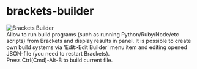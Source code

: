 brackets-builder
================
![Brackets Builder](https://dl.dropboxusercontent.com/u/30258921/brackets-builder.png "Brackets Builder") <br />
Allow to run build programs (such as running Python/Ruby/Node/etc scripts) from Brackets and display results in panel. 
It is possible to create own build systems via 'Edit>Edit Builder' menu item and editing opened JSON-file 
(you need to restart Brackets). <br />
Press Ctrl(Cmd)-Alt-B to build current file.

